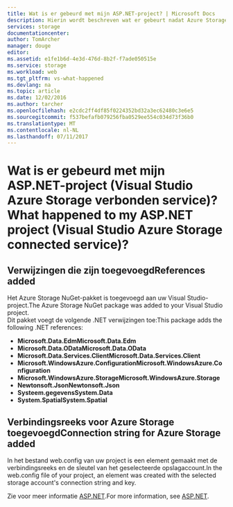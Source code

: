 ```yaml
---
title: Wat is er gebeurd met mijn ASP.NET-project? | Microsoft Docs
description: Hierin wordt beschreven wat er gebeurt nadat Azure Storage toe te voegen aan een ASP.NET-project met Visual Studio services verbonden
services: storage
documentationcenter: 
author: TomArcher
manager: douge
editor: 
ms.assetid: e1fe1b6d-4e3d-476d-8b2f-f7ade050515e
ms.service: storage
ms.workload: web
ms.tgt_pltfrm: vs-what-happened
ms.devlang: na
ms.topic: article
ms.date: 12/02/2016
ms.author: tarcher
ms.openlocfilehash: e2cdc2ff4df85f0224352bd32a3ec62480c3e6e5
ms.sourcegitcommit: f537befafb079256fba0529ee554c034d73f36b0
ms.translationtype: MT
ms.contentlocale: nl-NL
ms.lasthandoff: 07/11/2017
---
```

# <a name="what-happened-to-my-aspnet-project-visual-studio-azure-storage-connected-service"></a><span data-ttu-id="714dd-104">Wat is er gebeurd met mijn ASP.NET-project (Visual Studio Azure Storage verbonden service)?</span><span class="sxs-lookup"><span data-stu-id="714dd-104">What happened to my ASP.NET project (Visual Studio Azure Storage connected service)?</span></span>
## <a name="references-added"></a><span data-ttu-id="714dd-105">Verwijzingen die zijn toegevoegd</span><span class="sxs-lookup"><span data-stu-id="714dd-105">References added</span></span>
<span data-ttu-id="714dd-106">Het Azure Storage NuGet-pakket is toegevoegd aan uw Visual Studio-project.</span><span class="sxs-lookup"><span data-stu-id="714dd-106">The Azure Storage NuGet package was added to your Visual Studio project.</span></span>  
<span data-ttu-id="714dd-107">Dit pakket voegt de volgende .NET verwijzingen toe:</span><span class="sxs-lookup"><span data-stu-id="714dd-107">This package adds the following .NET references:</span></span>

* <span data-ttu-id="714dd-108">**Microsoft.Data.Edm**</span><span class="sxs-lookup"><span data-stu-id="714dd-108">**Microsoft.Data.Edm**</span></span>
* <span data-ttu-id="714dd-109">**Microsoft.Data.OData**</span><span class="sxs-lookup"><span data-stu-id="714dd-109">**Microsoft.Data.OData**</span></span>
* <span data-ttu-id="714dd-110">**Microsoft.Data.Services.Client**</span><span class="sxs-lookup"><span data-stu-id="714dd-110">**Microsoft.Data.Services.Client**</span></span>
* <span data-ttu-id="714dd-111">**Microsoft.WindowsAzure.Configuration**</span><span class="sxs-lookup"><span data-stu-id="714dd-111">**Microsoft.WindowsAzure.Configuration**</span></span>
* <span data-ttu-id="714dd-112">**Microsoft.WindowsAzure.Storage**</span><span class="sxs-lookup"><span data-stu-id="714dd-112">**Microsoft.WindowsAzure.Storage**</span></span>
* <span data-ttu-id="714dd-113">**Newtonsoft.Json**</span><span class="sxs-lookup"><span data-stu-id="714dd-113">**Newtonsoft.Json**</span></span>
* <span data-ttu-id="714dd-114">**Systeem.gegevens**</span><span class="sxs-lookup"><span data-stu-id="714dd-114">**System.Data**</span></span>
* <span data-ttu-id="714dd-115">**System.Spatial**</span><span class="sxs-lookup"><span data-stu-id="714dd-115">**System.Spatial**</span></span>

## <a name="connection-string-for-azure-storage-added"></a><span data-ttu-id="714dd-116">Verbindingsreeks voor Azure Storage toegevoegd</span><span class="sxs-lookup"><span data-stu-id="714dd-116">Connection string for Azure Storage added</span></span>
<span data-ttu-id="714dd-117">In het bestand web.config van uw project is een element gemaakt met de verbindingsreeks en de sleutel van het geselecteerde opslagaccount.</span><span class="sxs-lookup"><span data-stu-id="714dd-117">In the web.config file of your project, an element was created with the selected storage account's connection string and key.</span></span>

<span data-ttu-id="714dd-118">Zie voor meer informatie [ASP.NET](http://www.asp.net).</span><span class="sxs-lookup"><span data-stu-id="714dd-118">For more information, see [ASP.NET](http://www.asp.net).</span></span>

